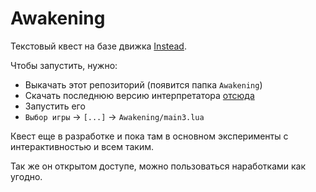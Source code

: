 # Awakening

Текстовый квест на базе движка [Instead](https://instead3.syscall.ru/).

Чтобы запустить, нужно:

* Выкачать этот репозиторий (появится папка `Awakening`)
* Скачать последнюю версию интерпретатора [отсюда](https://instead3.syscall.ru/#download)
* Запустить его
* `Выбор игры` -> `[...]` -> `Awakening/main3.lua`

Квест еще в разработке и пока там в основном эксперименты с интерактивностью и всем таким. 

Так же он открытом доступе, можно пользоваться наработками как угодно.